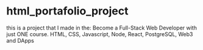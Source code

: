 # html_portafolio_project
this is a project that I made in the: Become a Full-Stack Web Developer with just ONE course. HTML, CSS, Javascript, Node, React, PostgreSQL, Web3 and DApps

